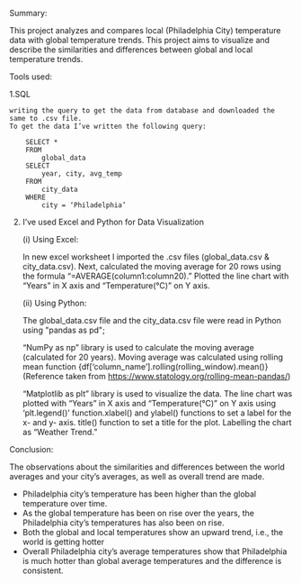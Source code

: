 Summary:

This project analyzes and compares local (Philadelphia City) temperature data with global temperature trends. This project aims to visualize and describe the similarities and differences between global and local temperature trends.

Tools used:

1.SQL 

	writing the query to get the data from database and downloaded the same to .csv file. 
	To get the data I’ve written the following query: 

		SELECT * 
		FROM 
			global_data  
		SELECT 
			year, city, avg_temp 
		FROM 
			city_data 
		WHERE 
			city = ‘Philadelphia’


2.	I’ve used Excel and Python for Data Visualization

	(i) Using Excel:
 
	In new excel worksheet I imported the .csv files (global_data.csv & city_data.csv). Next, calculated the moving 	average for 20 rows using the formula 	“=AVERAGE(column1:column20).” Plotted the line chart with “Years” in X axis and 	“Temperature(°C)” on Y axis. 


	(ii) Using Python: 

	The global_data.csv file and the city_data.csv file were read in Python using "pandas as 	pd"; 

	“NumPy as np” library is used to calculate the moving average (calculated for 20 	years). Moving average was 	calculated using rolling mean function 	{df[‘column_name’].rolling(rolling_window).mean()} 
	(Reference taken from https://www.statology.org/rolling-mean-pandas/) 

	“Matplotlib as plt” library is used to visualize the data. 
	The line chart was plotted with “Years” in X axis and “Temperature(°C)” on Y axis using 	‘plt.legend()’ 	function.xlabel() and ylabel() functions to set a label for the x- and y-	axis. title() function 	to set a title for 	the plot. Labelling the chart as “Weather 	Trend.” 

 
Conclusion:

The observations about the similarities and differences between the world averages and your city’s averages, as well as overall trend are made.

 - Philadelphia city’s temperature has been higher than the global temperature over time. 
 - As the global temperature has been on rise over the years, the Philadelphia city’s                                   	temperatures has also been on rise. 
 - Both the global and local temperatures show an upward trend, i.e., the world is getting 	hotter
 - Overall Philadelphia city’s average temperatures show that Philadelphia is much hotter than global average temperatures 	and the difference is consistent. 

